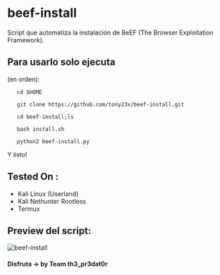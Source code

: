 # beef-install
Script que automatiza la instalación de BeEF (The Browser Exploitation Framework).

## Para usarlo solo ejecuta

(en orden):

       cd $HOME
        
       git clone https://github.com/tony23x/beef-install.git

       cd beef-install;ls

       bash install.sh

       python2 beef-install.py


Y listo!

## Tested On :

* Kali Linux (Userland)
* Kali Nethunter Rootless
* Termux

## Preview del script:
![beef-install](https://user-images.githubusercontent.com/55555800/88487259-fa40e600-cf72-11ea-9c7e-7eb4594fb622.jpg)


#### Disfruta -> by Team th3_pr3dat0r
